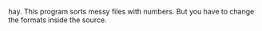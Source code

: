 hay. This program sorts messy files with numbers. But you have to change the formats inside the source.
